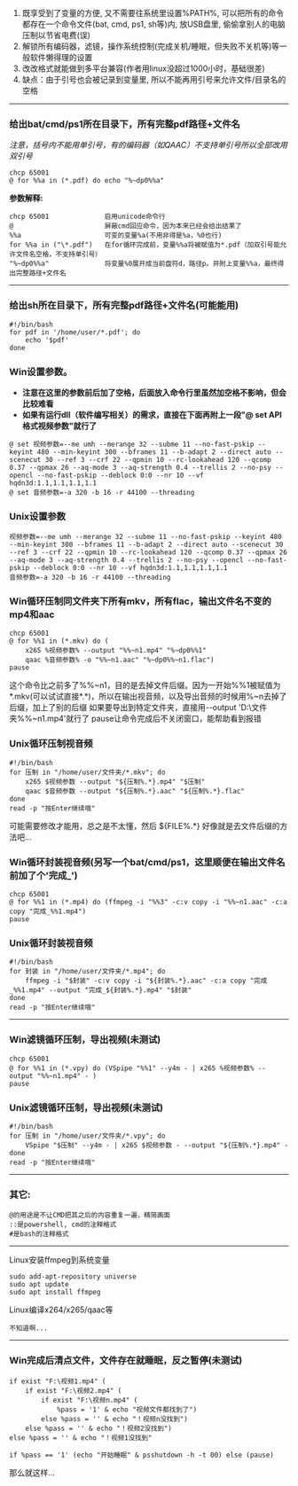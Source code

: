 <ol>
    <li>既享受到了变量的方便, 又不需要往系统里设置%PATH%, 可以把所有的命令都存在一个命令文件(bat, cmd, ps1, sh等)内, 放USB盘里, 偷偷拿别人的电脑压制以节省电费(误)</li>
    <li>解锁所有编码器，滤镜，操作系统控制(完成关机/睡眠，但失败不关机等)等一般软件懒得理的设置</li>
    <li>改改格式就能做到多平台兼容(作者用linux没超过1000小时，基础很差)</li>
    <li>缺点：由于引号也会被记录到变量里, 所以不能再用引号来允许文件/目录名的空格</li>
</ol>

-------------

<h3>给出bat/cmd/ps1所在目录下，所有完整pdf路径+文件名</h3>
<em>注意，括号内不能用单引号，有的编码器（如QAAC）不支持单引号所以全部改用双引号</em>

    chcp 65001
    @ for %%a in (*.pdf) do echo "%~dp0%%a"

<b>参数解释:</b>

    chcp 65001              启用unicode命令行
    @                       屏蔽cmd回应命令，因为本来已经会给出结果了
    %%a                     可变的变量%a(不用非得是%a，%0也行)
    for %%a in ("\*.pdf")   在for循环完成前，变量%%a将被赋值为*.pdf（加双引号能允许文件名空格，不支持单引号）
    "%~dp0%%a"              将变量%0展开成当前盘符d，路径p。并附上变量%%a，最终得出完整路径+文件名   
    
------------

<h3>给出sh所在目录下，所有完整pdf路径+文件名(可能能用)</h3>

    #!/bin/bash
    for pdf in '/home/user/*.pdf'; do
        echo '$pdf'
    done

<h3>Win设置参数。</h3>
<ul>
    <li><b>注意在这里的参数前后加了空格，后面放入命令行里虽然加空格不影响，但会比较难看</b></li>
    <li><b>如果有运行dll（软件编写相关）的需求，直接在下面再附上一段"@ set API格式视频参数"就行了</b></li>
</ul>

    @ set 视频参数=--me umh --merange 32 --subme 11 --no-fast-pskip --keyint 480 --min-keyint 300 --bframes 11 --b-adapt 2 --direct auto --scenecut 30 --ref 3 --crf 22 --qpmin 10 --rc-lookahead 120 --qcomp 0.37 --qpmax 26 --aq-mode 3 --aq-strength 0.4 --trellis 2 --no-psy --opencl --no-fast-pskip --deblock 0:0 --nr 10 --vf hqdn3d:1.1,1.1,1.1,1.1
    @ set 音频参数=-a 320 -b 16 -r 44100 --threading

<h3>Unix设置参数</h3>

    视频参数=--me umh --merange 32 --subme 11 --no-fast-pskip --keyint 480 --min-keyint 300 --bframes 11 --b-adapt 2 --direct auto --scenecut 30 --ref 3 --crf 22 --qpmin 10 --rc-lookahead 120 --qcomp 0.37 --qpmax 26 --aq-mode 3 --aq-strength 0.4 --trellis 2 --no-psy --opencl --no-fast-pskip --deblock 0:0 --nr 10 --vf hqdn3d:1.1,1.1,1.1,1.1
    音频参数=-a 320 -b 16 -r 44100 --threading

<h3>Win循环压制同文件夹下所有mkv，所有flac，输出文件名不变的mp4和aac</h3>

    chcp 65001
    @ for %%1 in (*.mkv) do (
        x265 %视频参数% --output "%%~n1.mp4" "%~dp0%%1"
        qaac %音频参数% -o "%%~n1.aac" "%~dp0%%~n1.flac")
    pause

这个命令比之前多了%%~n1，目的是去掉文件后缀。因为一开始%%1被赋值为*.mkv(可以试试直接*.*)，所以在输出视音频，以及导出音频的时候用%~n去掉了后缀，加上了别的后缀
如果要导出到特定文件夹，直接用--output 'D:\文件夹\%%~n1.mp4'就行了
pause让命令完成后不关闭窗口，能帮助看到报错

<h3>Unix循环压制视音频</h3>

    #!/bin/bash
    for 压制 in "/home/user/文件夹/*.mkv"; do
        x265 $视频参数 --output "${压制%.*}.mp4" "$压制"
        qaac $音频参数 --output "${压制%.*}.aac" "${压制%.*}.flac"
    done
    read -p "按Enter继续哦"

可能需要修改才能用，总之是不太懂，然后 ${FILE%.\*} 好像就是去文件后缀的方法吧...

<h3>Win循环封装视音频(另写一个bat/cmd/ps1，这里顺便在输出文件名前加了个'完成_')</h3>

    chcp 65001
    @ for %%1 in (*.mp4) do (ffmpeg -i "%%3" -c:v copy -i "%%~n1.aac" -c:a copy "完成_%%1.mp4")
    pause

<h3>Unix循环封装视音频</h3>

    #!/bin/bash
    for 封装 in "/home/user/文件夹/*.mp4"; do
        ffmpeg -i "$封装" -c:v copy -i "${封装%.*}.aac" -c:a copy "完成_%%1.mp4" --output "完成_${封装%.*}.mp4" "$封装"
    done
    read -p "按Enter继续哦"

-------------

<h3>Win滤镜循环压制，导出视频(未测试)</h3>

    chcp 65001
    @ for %%1 in (*.vpy) do (VSpipe "%%1" --y4m - | x265 %视频参数% --output "%%~n1.mp4" - )
    pause

<h3>Unix滤镜循环压制，导出视频(未测试)</h3>

    #!/bin/bash
    for 压制 in "/home/user/文件夹/*.vpy"; do
        VSpipe "$压制" --y4m - | x265 $视频参数 - --output "${压制%.*}.mp4" -
    done
    read -p "按Enter继续哦"

-------------

<h3>其它:</h3>

    @的用途是不让CMD把其之后的内容重复一遍，精简画面
    ::是powershell, cmd的注释格式
    #是bash的注释格式

-------------

Linux安装ffmpeg到系统变量

    sudo add-apt-repository universe
    sudo apt update
    sudo apt install ffmpeg

Linux编译x264/x265/qaac等

    不知道啊...

-------------

<h3>Win完成后清点文件，文件存在就睡眠，反之暂停(未测试)</h3>

    if exist "F:\视频1.mp4" (
        if exist "F:\视频2.mp4" (
            if exist "F:\视频n.mp4" (
                %pass = '1' & echo "视频文件都找到了")
            else %pass = '' & echo "！视频n没找到")
        else %pass = '' & echo "！视频2没找到")
    else %pass = '' & echo "！视频1没找到"

    if %pass == '1' (echo "开始睡眠" & psshutdown -h -t 00) else (pause)


那么就这样...
